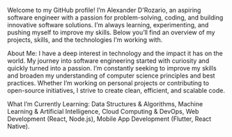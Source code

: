 Welcome to my GitHub profile! I’m Alexander D'Rozario, an aspiring software engineer with a passion for problem-solving, coding, and building innovative software solutions. I’m always learning, experimenting, and pushing myself to improve my skills. Below you’ll find an overview of my projects, skills, and the technologies I’m working with.

About Me:
I have a deep interest in technology and the impact it has on the world. My journey into software engineering started with curiosity and quickly turned into a passion. I’m constantly seeking to improve my skills and broaden my understanding of computer science principles and best practices. Whether I’m working on personal projects or contributing to open-source initiatives, I strive to create clean, efficient, and scalable code.

What I’m Currently Learning:
Data Structures & Algorithms,
Machine Learning & Artificial Intelligence,
Cloud Computing & DevOps,
Web Development (React, Node.js),
Mobile App Development (Flutter, React Native).
